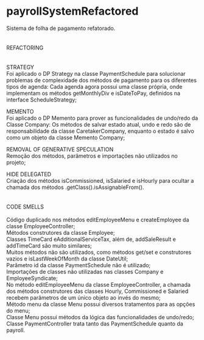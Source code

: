 # payrollSystemRefactored

Sistema de folha de pagamento refatorado. 
\
\
\
REFACTORING
\
\
\
STRATEGY
\
Foi aplicado o DP Strategy na classe PaymentSchedule para solucionar problemas de complexidade dos métodos de pagamento para os diferentes tipos de agenda: Cada agenda agora possui uma classe própria, onde implementam os métodos getMonthlyDiv e isDateToPay, definidos na interface ScheduleStrategy; 

MEMENTO
\
Foi aplicado o DP Memento para prover as funcionalidades de undo/redo da Classe Company: Os métodos de salvar estado atual, undo e redo são de responsabilidade da classe CaretakerCompany, enquanto o estado é salvo como um objeto da classe Memento Company;

REMOVAL OF GENERATIVE SPECULATION
\
Remoção dos métodos, parâmetros e importações não utilizados no projeto;

HIDE DELEGATED
\
Criação dos métodos isCommissioned, isSalaried e isHourly para ocultar a chamada dos métodos .getClass().isAssignableFrom(). 
\
\
\
CODE SMELLS
\
\
Código duplicado nos métodos editEmployeeMenu e createEmployee da classe EmployeeController;
\
Métodos construtores da classe Employee;
\
Classes TimeCard eAdditionalServiceTax, além de, addSaleResult e addTimeCard são muito similares;
\
Muitos métodos não são utilizados, como métodos get/set e construtores vazios e isLastWeekOfMonth da classe DateUtil;
\
Parâmetro id da classe PaymentSchedule não é utilizado;
\
Importações de classes não utilizadas nas classes Company e EmployeeSyndicate;
\
No método editEmployeeMenu da classe EmployeeController, a chamada dos métodos construtores das classes Hourly, Commissioned e Salaried recebem parâmetros de um único objeto ao invés do mesmo;
\
Método menu da classe Menu possui diversos tratamentos para as opções do menu;
\
Classe Menu possui métodos da lógica das funcionalidades de undo/redo;
\
Classe PaymentController trata tanto das PaymentSchedule quanto da payroll.
